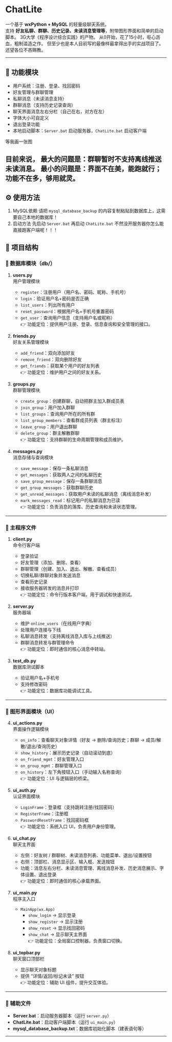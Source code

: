 # ChatLite

一个基于 **wxPython + MySQL** 的轻量级聊天系统。  
支持 **好友私聊、群聊、历史记录、未读消息管理等**，附带图形界面和简单的启动脚本。
3G大学《程序设计综合实践》的产物。
从0开始，花了15小时，呕心沥血，粗制滥造之作。
但至少也是本人目前写的最像样最拿得出手的实战项目了。
还望各位不吝赐教。

---

## 🚀 功能模块
- 用户系统：注册、登录、找回密码
- 好友管理与群聊管理
- 私聊消息（未读消息支持）
- 群聊消息（支持历史记录查询）
- 聊天界面消息左右分栏（自己在右，对方在左）
- 字体大小可自定义
- 退出登录功能
- 本地启动脚本：`Server.bat` 启动服务器，`ChatLite.bat` 启动客户端

等我画一张图

目前来说，
最大的问题是：群聊暂时不支持离线推送未读消息。
最小的问题是：界面不在美，能跑就行；功能不在多，够用就灵。
---

## ⚙️ 使用方法
1. MySQL依赖
   请把 `mysql_database_backup` 的内容复制粘贴到数据库上，这需要自己本地的数据库！
2. 启动方法
   先启动 `Server.bat`
   再启动 `ChatLite.bat`
   不然没开服务器你怎么能直接跑客户端呢！！！

## 📂 项目结构

### 🔹 数据库模块（db/）
1. **users.py**  
   用户管理模块  
   - `register`：注册用户（用户名、密码、昵称、手机号）  
   - `login`：验证用户名+密码是否正确  
   - `list_users`：列出所有用户  
   - `reset_password`：根据用户名+手机号重置密码  
   - `get_user`：查询用户信息（支持用户名或昵称）  
   👉 功能定位：提供用户注册、登录、信息查询和安全管理的接口。  

2. **friends.py**  
   好友关系管理模块  
   - `add_friend`：双向添加好友  
   - `remove_friend`：双向删除好友  
   - `get_friends`：获取某个用户的好友列表  
   👉 功能定位：维护用户之间的好友关系。  

3. **groups.py**  
   群聊管理模块  
   - `create_group`：创建群聊，自动把群主加入群成员表  
   - `join_group`：用户加入群聊  
   - `list_groups`：查询用户所在的所有群  
   - `list_group_members`：查看群成员列表（群主标注）  
   - `leave_group`：用户退出群聊  
   - `delete_group`：群主解散群聊  
   👉 功能定位：支持群聊的生命周期管理和成员维护。  

4. **messages.py**  
   消息存储与查询模块  
   - `save_message`：保存一条私聊消息  
   - `get_messages`：获取两人之间的私聊历史  
   - `save_group_message`：保存一条群聊消息  
   - `get_group_messages`：获取群聊历史  
   - `get_unread_messages`：获取用户未读的私聊消息（离线消息补发）  
   - `mark_messages_read`：标记用户的私聊消息为已读  
   👉 功能定位：负责消息的落库、历史查询和未读状态管理。  

---

### 🔹 主程序文件
1. **client.py**  
   命令行客户端  
   - 登录验证  
   - 好友管理（添加、删除、查看）  
   - 群聊管理（创建、加入、退出、解散、查看成员）  
   - 切换私聊/群聊对象并发送消息  
   - 查看历史记录  
   - 接收服务器转发的消息并打印  
   👉 功能定位：命令行版本客户端，用于调试和快速测试。  

2. **server.py**  
   服务器端  
   - 维护 `online_users`（在线用户字典）  
   - 处理用户连接与下线  
   - 私聊消息转发（支持离线消息入库与上线推送）  
   - 群聊消息转发与群管理命令  
   👉 功能定位：即时通信的核心消息中转站。  

3. **test_db.py**  
   数据库测试脚本  
   - 验证用户名+手机号  
   - 支持修改密码  
   👉 功能定位：数据库功能调试工具。  

---

### 🔹 图形界面模块（UI）
4. **ui_actions.py**  
   界面操作逻辑模块  
   - `on_info`：查看聊天对象详情（好友 → 删除/查询历史；群聊 → 成员/解散/退出/查询历史）  
   - `show_history`：展示历史记录（自动滚动到底）  
   - `on_friend_mgmt`：好友管理入口  
   - `on_group_mgmt`：群聊管理入口  
   - `on_history`：左下角按钮入口（手动输入名称查询）  
   👉 功能定位：UI 与逻辑层的桥梁。  

5. **ui_auth.py**  
   认证界面模块  
   - `LoginFrame`：登录框（支持跳转注册/找回密码）  
   - `RegisterFrame`：注册框  
   - `PasswordResetFrame`：找回密码框  
   👉 功能定位：系统入口 UI，负责用户身份管理。  

6. **ui_chat.py**  
   聊天主界面  
   - 左侧：好友树 / 群聊树、未读消息列表、功能菜单、退出/设置按钮  
   - 右侧：顶部栏、消息显示区、输入框、发送按钮  
   - 功能：消息左右分栏、未读消息管理、离线消息补发、历史消息展示、字体设置、退出登录  
   👉 功能定位：即时通信的核心承载界面。  

7. **ui_main.py**  
   程序主入口  
   - `MainApp(wx.App)`  
     - `show_login` → 显示登录  
     - `show_register` → 显示注册  
     - `show_reset` → 显示找回密码  
     - `show_chat` → 显示聊天主界面  
   👉 功能定位：全局窗口控制器，负责窗口切换。  

8. **ui_topbar.py**  
   聊天窗口顶部栏  
   - 显示聊天对象标题  
   - 提供 “详情/返回/标记未读” 按钮  
   👉 功能定位：辅助 UI 组件，提升交互体验。  

---

### 🔹 辅助文件
- **Server.bat**：启动服务器脚本（运行 `server.py`）  
- **ChatLite.bat**：启动客户端脚本（运行 `ui_main.py`）  
- **mysql_database_backup.txt**：数据库初始化脚本（建表语句等）  

---
